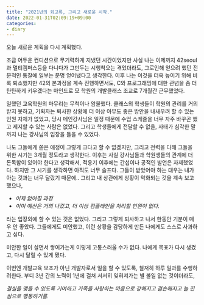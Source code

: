 ```yaml
---
title: "2021년의 회고록, 그리고 새로운 시작."
date: 2022-01-31T02:09:19+09:00
categories:
- diary
---
```


오늘 새로운 계획을 다시 계획했다.

조금 어두운 컨디션으로 무기력하게 지냈던 시간이었지만 사실 나는 이제까지 42seoul과 멀티캠퍼스등을 다니다가 그만두는 시행착오는 겪었더라도,
그로인해 얻으려 했던 전문적인 통찰에 일부는 분명 얻어냈다고 생각한다.
이후 나는 이것을 더욱 높이기 위해 비록 퇴소했지만 42의 본과정을 계속 진행하면서도,
C와 프로그래밍에 대한 관념을 좀 더 탄탄하게 키우겠다는 마인드로 모 학원의 개발클래스 조교로 7개월간 근무했었다.

일했던 교육학원의 마무리는 무척이나 암울했다.
클래스의 학생들이 학원의 관리를 거의 받지 못하고, 기획자는 퇴사한 상황에
더 이상 아무도 좋은 방안을 내새우려 할 수 있는 인원 자체가 없었고,
당시 메인강사님은 일정 때문에 수업 스케쥴을 너무 자주 바꾸곤 했고 제지할 수 있는 사람은 없었다.
그리고 학생들에게 전달할 수 없을, 사태가 심각한 말까지 나는 강사님의 입장을 들을 수 있었다.

나도 그들에게 쏟은 애정이 그렇게 크다고 할 수 없겠지만, 그리고 전력을 다해 그들을 위한 시기는 3개월 정도라고 생각한다.
이후는 사실 강사님들과 학원생들의 관계에 더 돈독함이 있어야 한다고 생각해서, 적응기 이후에는 간섭이나 공적인 발언은 자제했었다.
하지만 그 시기를 생각하면 아직도 너무 슬프다. 그들이 받았어야 하는 대우는 내가 아는 것과는 너무 달랐기 때문에..
그리고 내 상관에게 상황이 악화되는 것을 계속 보고했으나,

- *이제 없어질 과정*
- *이미 예산은 거의 나갔고, 더 이상 컴플레인을 처리할 인원이 없다.*

라는 입장외에 할 수 있는 것은 없었다.
그리고 그렇게 퇴사하고 나서 한동안 기분이 매우 안 좋았다. 그들에게도 미안했고, 이런 상황을 감당하게 만든 나에게도 스스로 사과하고 싶다.

미안한 일이 살면서 쌓여가는게 이렇게 고통스러울 수가 없다.
나에게 목표가 다시 생겼고, 다시 달릴 수 있게 됐다.

이번엔 개발교육 보조가 아닌 개발자로서 일을 할 수 있도록, 철저히 하루 일과를 수행하려한다.
부디 3년 간의 노력이 1년에 걸쳐 서서히 잊혀져가는 별 볼일 없는 것이더라도,

*결실을 맺을 수 있도록 기여하고 가족을 사랑하는 마음으로 강해지고 겸손해지고 늘 진심으로 행동하기를.*


